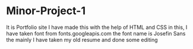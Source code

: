 # Minor-Project-1
It is Portfolio site I have made this with the help of HTML and CSS in this, I have taken font from fonts.googleapis.com the font name is Josefin Sans the mainly I have taken my old resume and done some editing  
